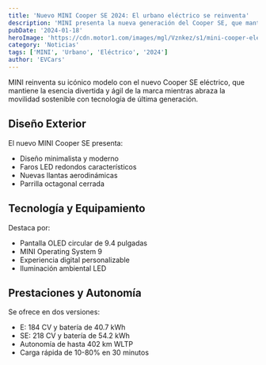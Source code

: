 ```yaml
---
title: 'Nuevo MINI Cooper SE 2024: El urbano eléctrico se reinventa'
description: 'MINI presenta la nueva generación del Cooper SE, que mantiene su espíritu urbano y divertido con un diseño renovado y mayor autonomía.'
pubDate: '2024-01-18'
heroImage: 'https://cdn.motor1.com/images/mgl/Vznkez/s1/mini-cooper-electric-2024.webp'
category: 'Noticias'
tags: ['MINI', 'Urbano', 'Eléctrico', '2024']
author: 'EVCars'
---
```


MINI reinventa su icónico modelo con el nuevo Cooper SE eléctrico, que mantiene la esencia divertida y ágil de la marca mientras abraza la movilidad sostenible con tecnología de última generación.

## Diseño Exterior

El nuevo MINI Cooper SE presenta:
- Diseño minimalista y moderno
- Faros LED redondos característicos
- Nuevas llantas aerodinámicas
- Parrilla octagonal cerrada

## Tecnología y Equipamiento

Destaca por:
- Pantalla OLED circular de 9.4 pulgadas
- MINI Operating System 9
- Experiencia digital personalizable
- Iluminación ambiental LED

## Prestaciones y Autonomía

Se ofrece en dos versiones:
- E: 184 CV y batería de 40.7 kWh
- SE: 218 CV y batería de 54.2 kWh
- Autonomía de hasta 402 km WLTP
- Carga rápida de 10-80% en 30 minutos
